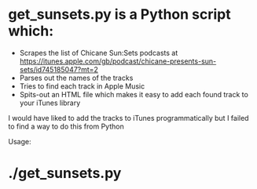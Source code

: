 # get_sunsets.py is a Python script which:

- Scrapes the list of Chicane Sun:Sets podcasts at https://itunes.apple.com/gb/podcast/chicane-presents-sun-sets/id745185047?mt=2
- Parses out the names of the tracks
- Tries to find each track in Apple Music
- Spits-out an HTML file which makes it easy to add each found track to your iTunes library

I would have liked to add the tracks to iTunes programmatically but I failed to find a way to do this from Python

Usage:

# ./get_sunsets.py
